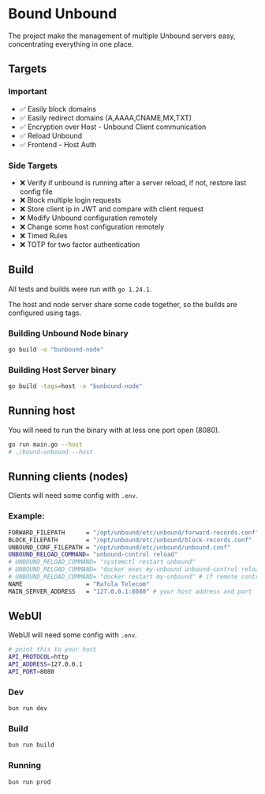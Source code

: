 # Bound Unbound

The project make the management of multiple Unbound servers easy, concentrating everything in one place.

## Targets

### Important 

- ✅ Easily block domains
- ✅ Easily redirect domains (A,AAAA,CNAME,MX,TXT)
- ✅ Encryption over Host - Unbound Client communication
- ✅ Reload Unbound
- ✅ Frontend - Host Auth


### Side Targets
- ❌ Verify if unbound is running after a server reload, if not, restore last config file
- ❌ Block multiple login requests
- ❌ Store client ip in JWT and compare with client request 
- ❌ Modify Unbound configuration remotely
- ❌ Change some host configuration remotely
- ❌ Timed Rules
- ❌ TOTP for two factor authentication

## Build

All tests and builds were run with `go 1.24.1`.

The host and node server share some code together, so the builds are configured using tags. 

### Building Unbound Node binary

```bash
go build -o "bunbound-node"
```

### Building Host Server binary

```bash
go build -tags=host -o "bunbound-node"
```

## Running host

You will need to run the binary with at less one port open (8080).

```bash
go run main.go --host
# ./bound-unbound --host
```

## Running clients (nodes)

Clients will need some config with `.env`.

### Example:

```bash
FORWARD_FILEPATH      = "/opt/unbound/etc/unbound/forward-records.conf"
BLOCK_FILEPATH        = "/opt/unbound/etc/unbound/block-records.conf"
UNBOUND_CONF_FILEPATH = "/opt/unbound/etc/unbound/unbound.conf"
UNBOUND_RELOAD_COMMAND= "unbound-control reload" 
# UNBOUND_RELOAD_COMMAND= "systemctl restart unbound" 
# UNBOUND_RELOAD_COMMAND= "docker exec my-unbound unbound-control reload" # if running with docker
# UNBOUND_RELOAD_COMMAND= "docker restart my-unbound" # if remote control aren't enabled 
NAME                  = "Rafola Telecom"
MAIN_SERVER_ADDRESS   = "127.0.0.1:8080" # your host address and port
```

## WebUI

WebUI will need some config with `.env`.

```bash
# point this to your host
API_PROTOCOL=http
API_ADDRESS=127.0.0.1
API_PORT=8080
```

### Dev

```bash
bun run dev
```

### Build

```bash
bun run build
```

### Running

```bash
bun run prod
```